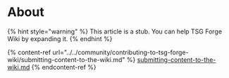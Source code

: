 # About

{% hint style="warning" %}
This article is a stub. You can help TSG Forge Wiki by expanding it.
{% endhint %}

{% content-ref url="../../community/contributing-to-tsg-forge-wiki/submitting-content-to-the-wiki.md" %}
[submitting-content-to-the-wiki.md](../../community/contributing-to-tsg-forge-wiki/submitting-content-to-the-wiki.md)
{% endcontent-ref %}

